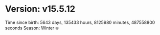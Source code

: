 # Version: v15.5.12
Time since birth: 5643 days, 135433 hours, 8125980 minutes, 487558800 seconds
Season: Winter ❄️
